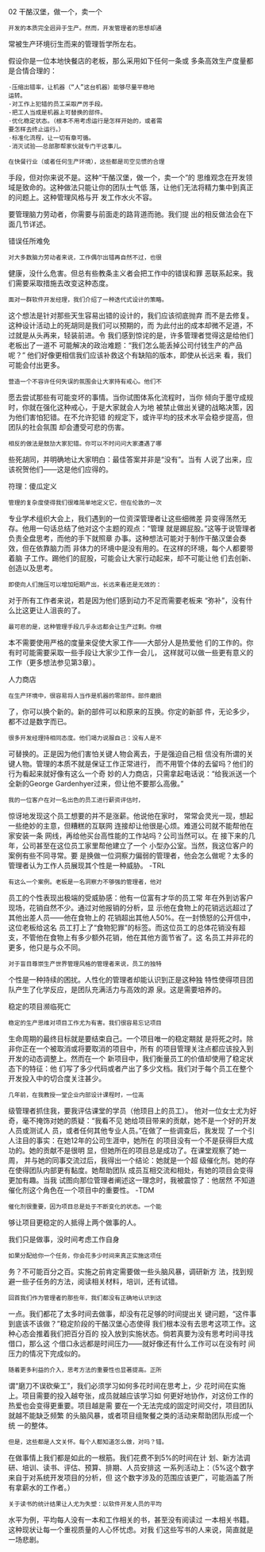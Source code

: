 02 干酪汉堡，做一个，卖一个

    开发的本质完全迥异于生产。然而，开发管理者的思想却通
常被生产环境衍生而来的管理哲学所左右。

  假设你是一位本地快餐店的老板，那么采用如下任何一条或
多条高效生产度量都是合情合理的：

    ·压缩出错率，让机器（“人”这台机器）能够尽量平稳地
    运转。
    ·对工作上犯错的员工采取严厉手段。
    ·把工人当成是机器上可替换的部件。
    ·优化稳定状态。（根本不用考虑运行是怎样开始的，或者需
    要怎样去终止运行。）
    ·标准化流程，让一切有章可循。
    ·消灭试验——总部那帮家伙就专门干这事儿。

    在快餐行业（或者任何生产环境），这些都是司空见惯的合理
手段，但对你来说不是。这种“干酪汉堡，做一个，卖一个”的
思维观念在开发领域是致命的。这种做法只能让你的团队士气低
落，让他们无法将精力集中到真正的问题上。这种管理风格与开
发工作水火不容。


  要管理脑力劳动者，你需要与前面走的路背道而驰。我们提
出的相反做法会在下面几节详述。

错误任所难免

    对大多数脑力劳动者来说，工作偶尔出错再自然不过，也很
健康，没什么危害。但总有些教条主义者会把工作中的错误和罪
恶联系起来。我们需要采取措施去改变这种态度。

    面对一群软件开发经理，我们介绍了一种迭代式设计的策略。
这个想法是针对那些天生容易出错的设计的，我们应该彻底抛弃
而不是去修复。这种设计活动上的死胡同是我们可以预期的，而
为此付出的成本却微不足道，不过就是从头再来，轻装前进。令
我们感到惊诧的是，许多管理者觉得这是给他们老板出了一道不
可能解决的政治难题：“我们怎么能丢掉公司付钱生产的产品呢？”
他们好像更相信我们应该补救这个有缺陷的版本，即使从长远来
看，我们可能会付出更多。

    营造一个不容许任何失误的氛围会让大家持有戒心。他们不
愿去尝试那些有可能变坏的事情。当你试图体系化流程时，当你
倾向于墨守成规时，你就在强化这种戒心，于是大家就会人为地
被禁止做出关键的战略决策，因为他们害怕犯错。在不允许犯错
的规定下，或许平均的技术水平会稳步提高，但团队的社会氛围
却会遭受可悲的伤害。

    相反的做法是鼓劢大家犯错。你可以不时问问大家遭遇了哪
些死胡同，并明确地让大家明白：最佳答案并非是“没有”。当有
人说了出来，应该祝贺他们——这是他们应得的。

符理：傻瓜定义

    管理的复杂度使得我们很难简单地定义它，但在伦敦的一次
专业学术组织大会上，我们遇到的一位资深管理者让这些细微差
异变得荡然无存。他用一句话总结了他对这个主题的观点：“管理
就是踢屁股。”这等于说管理者负责全盘思考，而他的手下就照章
办事。这种想法可能对于制作干酪汉堡会奏效，但在依靠脑力而
非体力的环境中是没有用的。在这样的环境，每个人都要带着脑
子工作。踢他们的屁股，可能会让大家行动起来，却不可能让他
们去创新、创造以及思考。

    即使向人们施压可以增加短期产出，长远来看还是无效的：
对于所有工作者来说，若是因为他们感到动力不足而需要老板来
“弥补”，没有什么比这更让人沮丧的了。

    最可悲的是，这种管理手段几乎永远都会让生产过剩。你根
本不需要使用严格的度量来促使大家工作——大部分人是热爱他
们的工作的。你有时可能需要采取一些手段让大家少工作一会儿，
这样就可以做一些更有意义的工作（更多想法参见第3章）。

人力商店

    在生产环境中，很容易将人当作是机器的零部件。部件磨损
了，你可以换个新的。新的部件可以和原来的互换。你定的新部
件，无论多少，都不过是数字而已。

    很多开发经理持相同态度。他们竭力说服自己：没有人是不
可替换的。正是因为他们害怕关键人物会离去，于是强迫自己相
信没有所谓的关键人物。管理的本质不就是保证工作正常进行，
而不用管个体的去留吗？他们的行为看起来就好像有这么一个奇
妙的人力商店，只需拿起电话说：“给我派送一个全新的George
Gardenhyer过来，但让他不要那么高傲。”

    我的一位客户在对一名出色的员工进行薪资评估时，
惊讶地发现这个员工想要的并不是涨薪。他说他在家时，
常常会灵光一现，想起一些绝妙的主意，但糟糕的互联网
连接却让他很是心烦。难道公司就不能帮他在家安装一条
网线，再给他买台高性能的工作站吗？公司当然可以。在
接下来的几年，公司甚至在这位员工家里帮他建立了一个
小型办公室。当然，我这位客户的案例有些不同寻常。要
是换做一位洞察力偏弱的管理者，他会怎么做呢？太多的
管理者认为工作人员展现其个性是一种威胁。
-TRL

    有这么一个案例。老板是一名洞察力不够强的管理者，他对
员工的个性表现出极端的受威胁感：他有一位富有才华的员工常
年在外到访客户现场，花销自然不少。通过对他报销的分析，显
示他在食物上的花销远远超过了其他出差人员——他在食物上的
花销超出其他人50%。在一封愤怒的公开信中，这位老板给这名
员工打上了“食物犯罪”的标签。而这位员工的总体花销没有超
支，不管他在食物上有多少额外花销，他在其他方面节省了。这
名员工并非花的更多，他只是与众不同。

    对于盲目尊崇生产世界管理风格的管理者来说，员工的独特
个性是一种持续的困扰。人性化的管理者却能认识到正是这种独
特性使得项目团队产生了化学反应，是团队充满活力与高效的源
泉。这是需要培养的。

稳定的项目濒临死亡

    稳定的生产思维对项目工作尤为有害。我们很容易忘记项目
生命周期的最终目标就是要结束自己。一个项目唯一的稳定期就
是将死之时。除非你正在一个被取消或将要取消的项目中，所有
的项目管理关注点都应该投入到开发的动态调整上。然而在一个
新项目中，我们衡量员工的价值却使用了稳定状态下的特征：他
们写了多少代码或者产出了多少文档。我们对于每个员工在整个
开发投入中的切合度关注甚少。

    几年前，在我教授一堂企业内部设计课程时，一位高
级管理者抓住我，要我评估课堂的学员（他顼目上的员工）。
  他对一位女士尤为好奇，毫不掩饰对她的质疑：“我看不见
  她给项目带来的贡献，她不是一个好的开发人员或测试人
  员，或者任何其他专业人员。”在做了一些调查后，我发现
  了一个引人注目的事实：在她12年的公司生涯中，她所在
  的项目没有一个不是获得巨大成功的。她的贡献不是很明
  显，但她所在的项目总是成功了。在课堂观察了她一周，
  并与她的同事交流过后，我得出一个结论：她就是一个超
  级催化剂。她的存在使得团队内部更有黏度。她帮助团队
  成员互相交流和相处，有她的项目会变得更加有趣。当我
  试图向那位管理者阐述这一理念时，我被震惊了：他居然
  不知道催化剂这个角色在一个项目中的重要性。
-TDM

    催化剂很重要，因为项目总是处于不断变化的状态。一个能
够让项目更稳定的人抵得上两个做事的人。

我们只是做事，没时间考虑工作自身

    如果分配给你一个任务，你会花多少时间来真正实施这项任
务？不可能百分之百。实施之前肯定需要做一些头脑风暴，调研新方
法，找到规避一些子任务的方法，阅读相关材料，培训，还有试错。

    回首我们作为管理者的那些年，我们都没有正确地认识到这
一点。我们都花了太多时间去做事，却没有花足够的时间提出关
键问题，“这件事到底该不该做？”稳定阶段的干酪汉堡心态使得
我们根本没有去思考这项工作。这种心态会推着我们把百分百的
投入放到实施状态。倘若真要为没有思考时间寻找借口，那么这
个借口永远都是时间压力——就好像还有什么工作可以在没有时
间压力的情况下完成似的。

    随着更多利益的介入，思考方法的重要性也显著提高。正所
谓“磨刀不误砍柴工”，我们必须学习如何多花时间在思考上，少
花时间在实施上。项目需要的投入越夸张，成员就越应该学习如
何更好地协作，对这份工作的热爱也会变得更重要。项目越是需
要在一个无法完成的固定时间交付，项目团队就越不能缺乏频繁
的头脑风暴，或者项目组聚餐之类的活动来帮助团队形成一个统
一的整体。

    但是，这些都是人文关怀。每个人都知道怎么做，对吗？错。
在做事情上我们都是如此的一根筋。我们花费不到5%的时间在计
划、新方法调研、培训、读书、评估、预算、排期、人员安排这
一系列活动上：（5%这个数字来自于对系统开发项目的分析，但
这个数字涉及的范围应该更广，可能涵盖了所有拿薪水的工作者。）

    关于读书的统计结果让人尤为失塑：以软件开发人员的平均
水平为例，平均每人没有一本和工作相关的书，甚至没有阅读过
一本相关书籍。这种现状让每一个重视质量的人心怀忧虑。对我
们这些写书的人来说，简直就是一场悲剧。